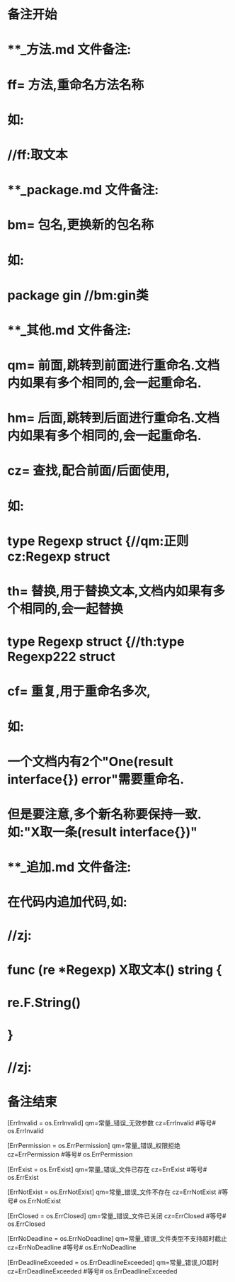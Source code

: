 # 备注开始
# **_方法.md 文件备注:
# ff= 方法,重命名方法名称
# 如:
# //ff:取文本

# **_package.md 文件备注:
# bm= 包名,更换新的包名称 
# 如: 
# package gin //bm:gin类

# **_其他.md 文件备注:
# qm= 前面,跳转到前面进行重命名.文档内如果有多个相同的,会一起重命名.
# hm= 后面,跳转到后面进行重命名.文档内如果有多个相同的,会一起重命名.
# cz= 查找,配合前面/后面使用,
# 如:
# type Regexp struct {//qm:正则 cz:Regexp struct
#
# th= 替换,用于替换文本,文档内如果有多个相同的,会一起替换
# type Regexp struct {//th:type Regexp222 struct
#
# cf= 重复,用于重命名多次,
# 如: 
# 一个文档内有2个"One(result interface{}) error"需要重命名.
# 但是要注意,多个新名称要保持一致. 如:"X取一条(result interface{})"

# **_追加.md 文件备注:
# 在代码内追加代码,如:
# //zj:
# func (re *Regexp) X取文本() string { 
#    re.F.String()
# }
# //zj:
# 备注结束

[ErrInvalid          = os.ErrInvalid]
qm=常量_错误_无效参数
cz=ErrInvalid          #等号# os.ErrInvalid

[ErrPermission       = os.ErrPermission]
qm=常量_错误_权限拒绝
cz=ErrPermission       #等号# os.ErrPermission

[ErrExist            = os.ErrExist]
qm=常量_错误_文件已存在
cz=ErrExist            #等号# os.ErrExist

[ErrNotExist         = os.ErrNotExist]
qm=常量_错误_文件不存在
cz=ErrNotExist         #等号# os.ErrNotExist

[ErrClosed           = os.ErrClosed]
qm=常量_错误_文件已关闭
cz=ErrClosed           #等号# os.ErrClosed

[ErrNoDeadline       = os.ErrNoDeadline]
qm=常量_错误_文件类型不支持超时截止
cz=ErrNoDeadline       #等号# os.ErrNoDeadline

[ErrDeadlineExceeded = os.ErrDeadlineExceeded]
qm=常量_错误_IO超时
cz=ErrDeadlineExceeded #等号# os.ErrDeadlineExceeded
